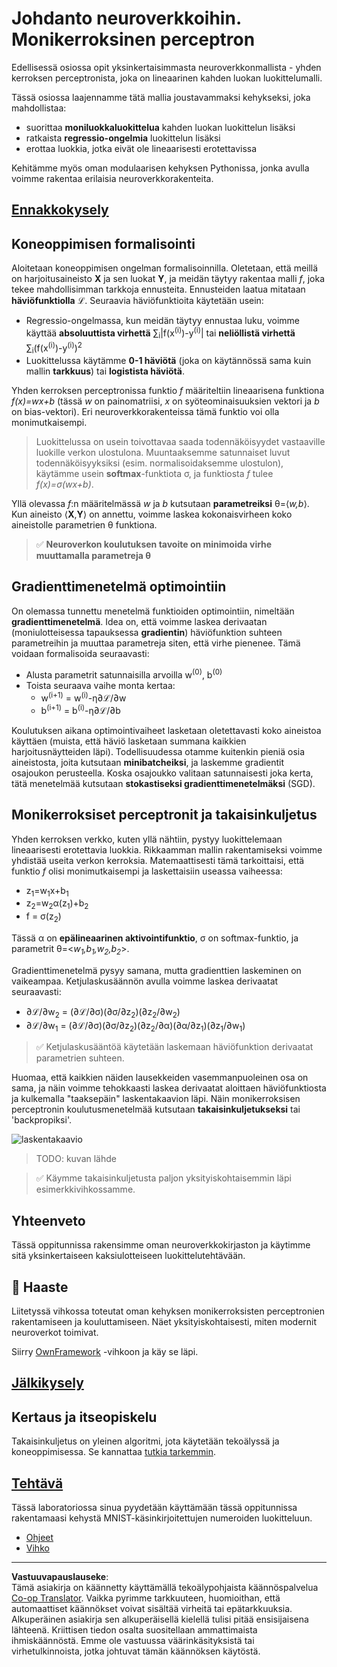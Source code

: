 <!--
CO_OP_TRANSLATOR_METADATA:
{
  "original_hash": "186bf7eeab776b36f557357ea56d4751",
  "translation_date": "2025-08-28T19:46:28+00:00",
  "source_file": "lessons/3-NeuralNetworks/04-OwnFramework/README.md",
  "language_code": "fi"
}
-->
# Johdanto neuroverkkoihin. Monikerroksinen perceptron

Edellisessä osiossa opit yksinkertaisimmasta neuroverkkonmallista - yhden kerroksen perceptronista, joka on lineaarinen kahden luokan luokittelumalli.

Tässä osiossa laajennamme tätä mallia joustavammaksi kehykseksi, joka mahdollistaa:

* suorittaa **moniluokkaluokittelua** kahden luokan luokittelun lisäksi
* ratkaista **regressio-ongelmia** luokittelun lisäksi
* erottaa luokkia, jotka eivät ole lineaarisesti erotettavissa

Kehitämme myös oman modulaarisen kehyksen Pythonissa, jonka avulla voimme rakentaa erilaisia neuroverkkorakenteita.

## [Ennakkokysely](https://red-field-0a6ddfd03.1.azurestaticapps.net/quiz/104)

## Koneoppimisen formalisointi

Aloitetaan koneoppimisen ongelman formalisoinnilla. Oletetaan, että meillä on harjoitusaineisto **X** ja sen luokat **Y**, ja meidän täytyy rakentaa malli *f*, joka tekee mahdollisimman tarkkoja ennusteita. Ennusteiden laatua mitataan **häviöfunktiolla** ℒ. Seuraavia häviöfunktioita käytetään usein:

* Regressio-ongelmassa, kun meidän täytyy ennustaa luku, voimme käyttää **absoluuttista virhettä** ∑<sub>i</sub>|f(x<sup>(i)</sup>)-y<sup>(i)</sup>| tai **neliöllistä virhettä** ∑<sub>i</sub>(f(x<sup>(i)</sup>)-y<sup>(i)</sup>)<sup>2</sup>
* Luokittelussa käytämme **0-1 häviötä** (joka on käytännössä sama kuin mallin **tarkkuus**) tai **logistista häviötä**.

Yhden kerroksen perceptronissa funktio *f* määriteltiin lineaarisena funktiona *f(x)=wx+b* (tässä *w* on painomatriisi, *x* on syöteominaisuuksien vektori ja *b* on bias-vektori). Eri neuroverkkorakenteissa tämä funktio voi olla monimutkaisempi.

> Luokittelussa on usein toivottavaa saada todennäköisyydet vastaaville luokille verkon ulostulona. Muuntaaksemme satunnaiset luvut todennäköisyyksiksi (esim. normalisoidaksemme ulostulon), käytämme usein **softmax**-funktiota σ, ja funktiosta *f* tulee *f(x)=σ(wx+b)*.

Yllä olevassa *f*:n määritelmässä *w* ja *b* kutsutaan **parametreiksi** θ=⟨*w,b*⟩. Kun aineisto ⟨**X**,**Y**⟩ on annettu, voimme laskea kokonaisvirheen koko aineistolle parametrien θ funktiona.

> ✅ **Neuroverkon koulutuksen tavoite on minimoida virhe muuttamalla parametreja θ**

## Gradienttimenetelmä optimointiin

On olemassa tunnettu menetelmä funktioiden optimointiin, nimeltään **gradienttimenetelmä**. Idea on, että voimme laskea derivaatan (moniulotteisessa tapauksessa **gradientin**) häviöfunktion suhteen parametreihin ja muuttaa parametreja siten, että virhe pienenee. Tämä voidaan formalisoida seuraavasti:

* Alusta parametrit satunnaisilla arvoilla w<sup>(0)</sup>, b<sup>(0)</sup>
* Toista seuraava vaihe monta kertaa:
    - w<sup>(i+1)</sup> = w<sup>(i)</sup>-η∂ℒ/∂w
    - b<sup>(i+1)</sup> = b<sup>(i)</sup>-η∂ℒ/∂b

Koulutuksen aikana optimointivaiheet lasketaan oletettavasti koko aineistoa käyttäen (muista, että häviö lasketaan summana kaikkien harjoitusnäytteiden läpi). Todellisuudessa otamme kuitenkin pieniä osia aineistosta, joita kutsutaan **minibatcheiksi**, ja laskemme gradientit osajoukon perusteella. Koska osajoukko valitaan satunnaisesti joka kerta, tätä menetelmää kutsutaan **stokastiseksi gradienttimenetelmäksi** (SGD).

## Monikerroksiset perceptronit ja takaisinkuljetus

Yhden kerroksen verkko, kuten yllä nähtiin, pystyy luokittelemaan lineaarisesti erotettavia luokkia. Rikkaamman mallin rakentamiseksi voimme yhdistää useita verkon kerroksia. Matemaattisesti tämä tarkoittaisi, että funktio *f* olisi monimutkaisempi ja laskettaisiin useassa vaiheessa:
* z<sub>1</sub>=w<sub>1</sub>x+b<sub>1</sub>
* z<sub>2</sub>=w<sub>2</sub>α(z<sub>1</sub>)+b<sub>2</sub>
* f = σ(z<sub>2</sub>)

Tässä α on **epälineaarinen aktivointifunktio**, σ on softmax-funktio, ja parametrit θ=<*w<sub>1</sub>,b<sub>1</sub>,w<sub>2</sub>,b<sub>2</sub>*>.

Gradienttimenetelmä pysyy samana, mutta gradienttien laskeminen on vaikeampaa. Ketjulaskusäännön avulla voimme laskea derivaatat seuraavasti:

* ∂ℒ/∂w<sub>2</sub> = (∂ℒ/∂σ)(∂σ/∂z<sub>2</sub>)(∂z<sub>2</sub>/∂w<sub>2</sub>)
* ∂ℒ/∂w<sub>1</sub> = (∂ℒ/∂σ)(∂σ/∂z<sub>2</sub>)(∂z<sub>2</sub>/∂α)(∂α/∂z<sub>1</sub>)(∂z<sub>1</sub>/∂w<sub>1</sub>)

> ✅ Ketjulaskusääntöä käytetään laskemaan häviöfunktion derivaatat parametrien suhteen.

Huomaa, että kaikkien näiden lausekkeiden vasemmanpuoleinen osa on sama, ja näin voimme tehokkaasti laskea derivaatat aloittaen häviöfunktiosta ja kulkemalla "taaksepäin" laskentakaavion läpi. Näin monikerroksisen perceptronin koulutusmenetelmää kutsutaan **takaisinkuljetukseksi** tai 'backpropiksi'.

<img alt="laskentakaavio" src="images/ComputeGraphGrad.png"/>

> TODO: kuvan lähde

> ✅ Käymme takaisinkuljetusta paljon yksityiskohtaisemmin läpi esimerkkivihkossamme.  

## Yhteenveto

Tässä oppitunnissa rakensimme oman neuroverkkokirjaston ja käytimme sitä yksinkertaiseen kaksiulotteiseen luokittelutehtävään.

## 🚀 Haaste

Liitetyssä vihkossa toteutat oman kehyksen monikerroksisten perceptronien rakentamiseen ja kouluttamiseen. Näet yksityiskohtaisesti, miten modernit neuroverkot toimivat.

Siirry [OwnFramework](OwnFramework.ipynb) -vihkoon ja käy se läpi.

## [Jälkikysely](https://red-field-0a6ddfd03.1.azurestaticapps.net/quiz/204)

## Kertaus ja itseopiskelu

Takaisinkuljetus on yleinen algoritmi, jota käytetään tekoälyssä ja koneoppimisessa. Se kannattaa [tutkia tarkemmin](https://wikipedia.org/wiki/Backpropagation).

## [Tehtävä](lab/README.md)

Tässä laboratoriossa sinua pyydetään käyttämään tässä oppitunnissa rakentamaasi kehystä MNIST-käsinkirjoitettujen numeroiden luokitteluun.

* [Ohjeet](lab/README.md)
* [Vihko](lab/MyFW_MNIST.ipynb)

---

**Vastuuvapauslauseke**:  
Tämä asiakirja on käännetty käyttämällä tekoälypohjaista käännöspalvelua [Co-op Translator](https://github.com/Azure/co-op-translator). Vaikka pyrimme tarkkuuteen, huomioithan, että automaattiset käännökset voivat sisältää virheitä tai epätarkkuuksia. Alkuperäinen asiakirja sen alkuperäisellä kielellä tulisi pitää ensisijaisena lähteenä. Kriittisen tiedon osalta suositellaan ammattimaista ihmiskäännöstä. Emme ole vastuussa väärinkäsityksistä tai virhetulkinnoista, jotka johtuvat tämän käännöksen käytöstä.